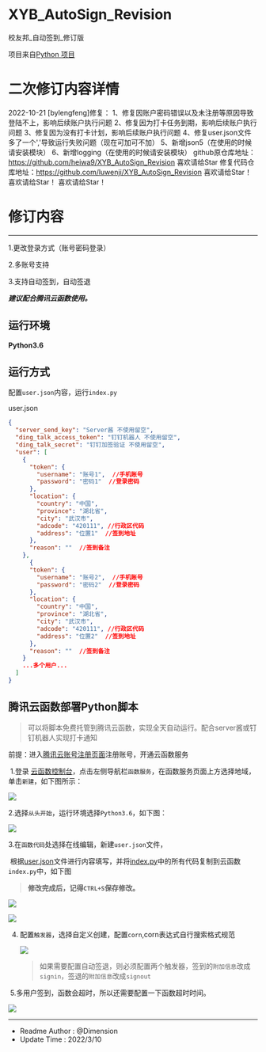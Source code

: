 # XYB_AutoSign_Revision

校友邦_自动签到_修订版

项目来自[Python 项目](https://github.com/CncCbz/xybSign/)


# 二次修订内容详情
2022-10-21 [bylengfeng]修复：
1、修复因账户密码错误以及未注册等原因导致登陆不上，影响后续账户执行问题
2、修复因为打卡任务到期，影响后续账户执行问题
3、修复因为没有打卡计划，影响后续账户执行问题
4、修复user.json文件多了一个','导致运行失败问题（现在可加可不加）
5、新增json5（在使用的时候请安装模块）
6、新增logging（在使用的时候请安装模块）
github原仓库地址：https://github.com/heiwa9/XYB_AutoSign_Revision
喜欢请给Star
修复代码仓库地址：https://github.com/luwenji/XYB_AutoSign_Revision
喜欢请给Star！
喜欢请给Star！
喜欢请给Star！

# 修订内容

---

1.更改登录方式（账号密码登录）

2.多账号支持

3.支持自动签到，自动签退

***建议配合腾讯云函数使用。***

## 运行环境

**Python3.6**

## 运行方式

配置`user.json`内容，运行`index.py`

user.json

```json
{
  "server_send_key": "Server酱 不使用留空",
  "ding_talk_access_token": "钉钉机器人 不使用留空",
  "ding_talk_secret": "钉钉加签验证 不使用留空",
  "user": [
    {
      "token": {
        "username": "账号1",  //手机账号
        "password": "密码1"  //登录密码
      },
      "location": {
        "country": "中国",
        "province": "湖北省",
        "city": "武汉市",
        "adcode": "420111", //行政区代码
        "address": "位置1"  //签到地址
      },
      "reason": ""  //签到备注
    },
      {
      "token": {
        "username": "账号2",  //手机账号
        "password": "密码2"  //登录密码
      },
      "location": {
        "country": "中国",
        "province": "湖北省",
        "city": "武汉市",
        "adcode": "420111", //行政区代码
        "address": "位置2"  //签到地址
      },
      "reason": ""  //签到备注
    }
    ...多个用户...
  ]
}


```

## 腾讯云函数部署Python脚本

> 可以将脚本免费托管到腾讯云函数，实现全天自动运行。配合server酱或钉钉机器人实现打卡通知

前提：进入[腾讯云账号注册页面](https://cloud.tencent.com/register)注册账号，开通云函数服务

​	1.登录 [云函数控制台](https://cloud.tencent.com/login?s_url=https%3A%2F%2Fconsole.cloud.tencent.com%2Fscf)，点击左侧导航栏`函数服务`，在函数服务页面上方选择地域，单击`新建`，如下图所示：

![](https://cdn.jsdelivr.net/gh/1134451886/blog/img/QQ截图20220310112728.jpg)

​	2.选择`从头开始`，运行环境选择`Python3.6`，如下图：

![](https://cdn.jsdelivr.net/gh/1134451886/blog/img/QQ截图20220310114000.jpg)

​	3.在`函数代码`处选择在线编辑，新建`user.json`文件，

​	根据[user.json](https://github.com/heiwa9/XYB_AutoSign_Revision/blob/main/user.json)文件进行内容填写，并将[index.py](https://github.com/heiwa9/XYB_AutoSign_Revision/blob/main/index.py)中的所有代码复制到云函数`index.py`中，如下图

> **修改完成后，记得`CTRL+S`保存修改。**

![](https://cdn.jsdelivr.net/gh/1134451886/blog/img/QQ截图20220310114324.jpg)

![](https://cdn.jsdelivr.net/gh/1134451886/blog/img/QQ截图20220310114425.jpg)

4. 配置`触发器`，选择自定义创建，配置`corn`,corn表达式自行搜索格式规范

   ![](https://cdn.jsdelivr.net/gh/1134451886/blog/img/202203101209590.jpg)

   > 如果需要配置自动签退，则必须配置两个触发器，签到的`附加信息`改成`signin`，签退的`附加信息`改成`signout`

​	5.多用户签到，函数会超时，所以还需要配置一下函数超时时间。

![](https://cdn.jsdelivr.net/gh/1134451886/blog/img/202203101212756.jpg)

---

   - Readme Author :  @Dimension
   - Update Time :  2022/3/10
